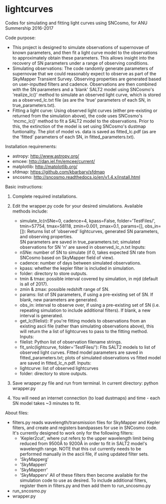 # lightcurves
Codes for simulating and fitting light curves using SNCosmo, for ANU Summership 2016-2017

Code purpose:
* This project is designed to simulate observations of supernovae of known parameters, and then fit a light curve model to the               observations to approximately obtain these parameters.  This allows insight into the recovery of SN parameters under a range of           observing conditions.
* Simulating observations:  The code randomly generate parameters of supernovae that we could reasonably expect to observe as part of the   SkyMapper Transient Survey.  Observing properties are generated based on user-inputted filters and cadence.  Observations are then         combined with the SN parameters and a 'blank' SALT2 model using SNCosmo's 'realize_lc()' method to simulate an observed light curve,       which is stored as a observed_lc.txt file (as are the 'true' parameters of each SN, in true_parameters.txt).
* Fitting a light curve:  Using observed light curves (either pre-existing or returned from the simulation above), the code uses SNCosmo's   'mcmc_lc()' method to fit a SALT2 model to the observations.  Prior to this, the extinction of the model is set using SNCosmo's dustmap   funtionality.  The plot of model vs. data is saved as fitted_lc.pdf (as are the 'fitted' parameters of each SN, in                         fitted_parameters.txt).


Installation requirements:
* astropy: http://www.astropy.org/
* emcee: http://dan.iel.fm/emcee/current/
* matplotlib: http://matplotlib.org/
* sfdmap: https://github.com/kbarbary/sfdmap
* sncosmo: http://sncosmo.readthedocs.io/en/v1.4.x/install.html


Basic instructions:
1. Complete required installations.
2. Edit the wrapper.py code for your desired simulations.  Available methods include:
   *  simulate_lc(nSNe=0, cadence=4, kpass=False, folder='TestFiles/', tmin=57754, tmax=58118, zmin=0.001, zmax=0.1, params=[], obs_in=[]): Returns list of 'observed' lightcurves, generated SN parameters, and observing properties.  
   SN parameters are saved in true_parameters.txt; simulated observations for SN 'n' are saved in observed_lc_n.txt
   Inputs:
   - nSNe: number of SN to simulate (if 0, takes expected SN rate from SNCosmo based on SkyMapper field of view).
   - cadence: number of days between simulated observations.
   - kpass: whether the kepler filter is included in simulation.
   - folder: directory to store outputs.
   - tmin & tmax: possible interval covered by simulation, in mjd (default is all of 2017).
   - zmin & zmax: possible redshift range of SN.
   - params: list of SN parameters, if using a pre-existing set of SN.  If blank, new parameters are generated.
   - obs_in: interval to observe over, if using a pre-existing set of SN (i.e. repeating simulation to include additional filters).  If blank, a new interval is generated.
   
   * get_lc(filelist): If you're fitting models to observations from an existing ascii file (rather than simulating observations above), this will return the a list of lightcurves to pass to the fitting method.
   Inputs:
   - filelist: Python list of observation filename strings.
   
   * fit_snlc(lightcurve, folder='TestFiles/'): Fits SALT2 models to list of observed light curves.
   Fitted model parameters are saved in fitted_parameters.txt; plots of simulated observations vs fitted model are saved in fitted_lc_n.pdf.
   Inputs:
   - lightcurve: list of observed lightcurves
   - folder: directory to store outputs.
3. Save wrapper.py file and run from terminal.  In current directory: python wrapper.py
4. You will need an internet connection (to load dustmaps) and time - each SN model takes ~3 minutes to fit.


About files:
* filters.py reads wavelength/transmission files for SkyMapper and Kepler filters, and create and registers bandpasses for use in SNCosmo   code.  It's currently designed to work only for the following filters:
  - 'Kepler2cut', where cut refers to the upper wavelength limit being reduced from 9500Å to 9200Å in order to fit in SALT2 model's           wavelength range.  NOTE that this cut currently needs to be performed manually in the ascii file, if using updated filter sets.
  - 'SkyMapperg'
  - 'SkyMapperi'
  - 'SkyMapperr'
  - 'SkyMapperv'
  All of these filters then become available for the simulation code to use as desired.  To include additional filters, register them in     filters.py and then add them to run_sncosmo.py
* run_sncosmo.py
* wrapper.py
